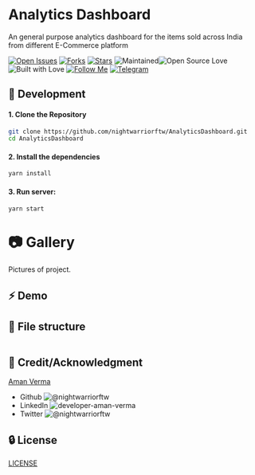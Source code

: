 # Analytics Dashboard
An general purpose analytics dashboard for the items sold across India from different E-Commerce platform

[![Open Issues](https://img.shields.io/github/issues/nightwarriorftw/AnalyticsDashboard?style=for-the-badge&logo=github)](https://github.com/nightwarriorftw/AnalyticsDashboard/issues) [![Forks](https://img.shields.io/github/forks/nightwarriorftw/AnalyticsDashboard?style=for-the-badge&logo=github)](https://github.com/nightwarriorftw/AnalyticsDashboard/network/members) [![Stars](https://img.shields.io/github/stars/nightwarriorftw/AnalyticsDashboard?style=for-the-badge&logo=reverbnation)](hhttps://github.com/nightwarriorftw/AnalyticsDashboard/stargazers) ![Maintained](https://img.shields.io/maintenance/yes/2020?style=for-the-badge&logo=github)![Open Source Love](https://img.shields.io/badge/Open%20Source-%E2%99%A5-red?style=for-the-badge&logo=open-source-initiative) ![Built with Love](https://img.shields.io/badge/Built%20With-%E2%99%A5-critical?style=for-the-badge&logo=ko-fi) [![Follow Me](https://img.shields.io/twitter/follow/nightwarriorftw?color=blue&label=Follow%20%40nightwarriorftw&logo=twitter&style=for-the-badge)](https://twitter.com/intent/follow?screen_name=nightwarriorftw) [![Telegram](https://img.shields.io/badge/Telegram-Chat-informational?style=for-the-badge&logo=telegram)](https://telegram.me/nightwarriorftw)


## :nut_and_bolt: Development


#### 1. Clone the Repository

```Bash
git clone https://github.com/nightwarriorftw/AnalyticsDashboard.git
cd AnalyticsDashboard
```

#### 2. Install the dependencies

```BASH
yarn install
```

#### 3. Run server:

```BASH
yarn start
```

# :camera: Gallery

Pictures of project.


## :zap: Demo

## :file_folder: File structure
```

```

## :star2: Credit/Acknowledgment
[Aman Verma](https://nightwarriorftw.netlify.app)
- Github ![@nightwarriorftw](https://www.github.com/nightwarriorftw)
- LinkedIn ![developer-aman-verma](https://www.linkedin.com/in/developer-aman-verma/)
- Twitter ![@nightwarriorftw](https://www.twitter.com/nightwarriorftw)

## :lock: License

[LICENSE](/LICENSE)



